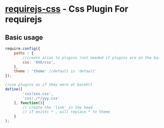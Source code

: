 [requirejs-css](https://github.com/leoxie/requirejs-css/wiki) - Css Plugin For requirejs
==================================================

Basic usage
--------------------------------------
```js
require.config({
    paths : {
        //create alias to plugins (not needed if plugins are on the baseUrl)
        css: 'XXX/css',
    },
    theme : 'theme' //default is 'default'
});

//use plugins as if they were at baseUrl
define([
        'css!xxx.css',
        'css!./*/yyy.css'
    ], function(){
        // create the 'link' in the head 
        // if exists * , will replace * to theme 
    }
);
```
